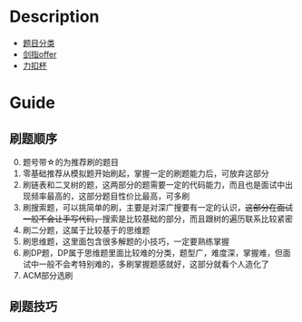 
# Description
* [题目分类](./classification.md)
* [剑指offer](./sword_finger_offer.md)
* [力扣杯](./lcp.md)

# Guide
## 刷题顺序
0. 题号带☆的为推荐刷的题目
1. 零基础推荐从模拟题开始刷起，掌握一定的刷题能力后，可放弃这部分
2. 刷链表和二叉树的题，这两部分的题需要一定的代码能力，而且也是面试中出现频率最高的，这部分题目性价比最高，可多刷
3. 刷搜索题，可以挑简单的刷，主要是对深广搜要有一定的认识，<del>这部分在面试一般不会让手写代码，</del>搜索是比较基础的部分，而且跟树的遍历联系比较紧密
4. 刷二分题，这属于比较基于的思维题
5. 刷思维题，这里面包含很多解题的小技巧，一定要熟练掌握
6. 刷DP题，DP属于思维题里面比较难的分类，题型广，难度深，掌握难，但面试中一般不会考特别难的，多刷掌握题感就好，这部分就看个人造化了
7. ACM部分选刷

## 刷题技巧


